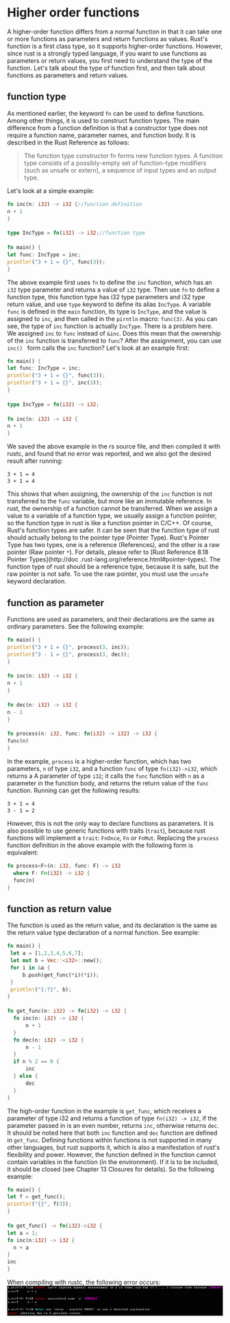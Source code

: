 # Higher order functions
   A higher-order function differs from a normal function in that it can take one or more functions as parameters and return functions as values. Rust's function is a first class type, so it supports higher-order functions. However, since rust is a strongly typed language, if you want to use functions as parameters or return values, you first need to understand the type of the function. Let's talk about the type of function first, and then talk about functions as parameters and return values.

## function type
   As mentioned earlier, the keyword `fn` can be used to define functions. Among other things, it is used to construct function types. The main difference from a function definition is that a constructor type does not require a function name, parameter names, and function body. It is described in the Rust Reference as follows:
  > The function type constructor fn forms new function types. A function type consists of a possibly-empty set of function-type modifiers (such as unsafe or extern), a sequence of input types and an output type.

   Let's look at a simple example:
  
  ```rust
fn inc(n: i32) -> i32 {//function definition
  n + 1
}

type IncType = fn(i32) -> i32;//function type

fn main() {
  let func: IncType = inc;
  println!("3 + 1 = {}", func(3));
}
  ```
  
   The above example first uses `fn` to define the `inc` function, which has an `i32` type parameter and returns a value of `i32` type. Then use `fn` to define a function type, this function type has i32 type parameters and i32 type return value, and use `type` keyword to define its alias `IncType`. A variable `func` is defined in the `main` function, its type is `IncType`, and the value is assigned to `inc`, and then called in the `pirntln` macro: `func(3)`. As you can see, the type of `inc` function is actually `IncType`.
   There is a problem here. We assigned `inc` to `func` instead of `&inc`. Does this mean that the ownership of the `inc` function is transferred to `func`? After the assignment, you can use `inc() ` form calls the `inc` function? Let's look at an example first:
  
  ```rust
fn main() {
  let func: IncType = inc;
  println!("3 + 1 = {}", func(3));
  println!("3 + 1 = {}", inc(3));
}

type IncType = fn(i32) -> i32;

fn inc(n: i32) -> i32 {
  n + 1
}
  ```
  
   We saved the above example in the rs source file, and then compiled it with rustc, and found that no error was reported, and we also got the desired result after running:
  
  ```
3 + 1 = 4
3 + 1 = 4
  ```
  
   This shows that when assigning, the ownership of the `inc` function is not transferred to the `func` variable, but more like an immutable reference. In rust, the ownership of a function cannot be transferred. When we assign a value to a variable of a function type, we usually assign a function pointer, so the function type in rust is like a function pointer in C/C++. Of course, Rust's function types are safer. It can be seen that the function type of rust should actually belong to the pointer type (Pointer Type). Rust's Pointer Type has two types, one is a reference (Reference`&`), and the other is a raw pointer (Raw pointer `*`). For details, please refer to [Rust Reference 8.18 Pointer Types](http://doc .rust-lang.org/reference.html#pointer-types). The function type of rust should be a reference type, because it is safe, but the raw pointer is not safe. To use the raw pointer, you must use the `unsafe` keyword declaration.

## function as parameter
   Functions are used as parameters, and their declarations are the same as ordinary parameters. See the following example:
  
  ```rust
fn main() {
  println!("3 + 1 = {}", process(3, inc));
  println!("3 - 1 = {}", process(3, dec));
}

fn inc(n: i32) -> i32 {
  n + 1
}

fn dec(n: i32) -> i32 {
  n - 1
}

fn process(n: i32, func: fn(i32) -> i32) -> i32 {
  func(n)
}
  ```
  
   In the example, `process` is a higher-order function, which has two parameters, `n` of type `i32`, and a function `func` of type `fn(i32)->i32`, which returns a A parameter of type `i32`; it calls the `func` function with `n` as a parameter in the function body, and returns the return value of the `func` function. Running can get the following results:
  
  ```
3 + 1 = 4
3 - 1 = 2
  ```
  
   However, this is not the only way to declare functions as parameters. It is also possible to use generic functions with traits (`trait`), because rust functions will implement a `trait`: `FnOnce`, `Fn` or `FnMut`. Replacing the `process` function definition in the above example with the following form is equivalent:
  
  ```rust
fn process<F>(n: i32, func: F) -> i32
    where F: Fn(i32) -> i32 {
    func(n)
}
  ```

## function as return value
   The function is used as the return value, and its declaration is the same as the return value type declaration of a normal function. See example:
  
  ```rust
fn main() {
   let a = [1,2,3,4,5,6,7];
   let mut b = Vec::<i32>::new();
   for i in &a {
       b.push(get_func(*i)(*i));
   }
   println!("{:?}", b);
}

fn get_func(n: i32) -> fn(i32) -> i32 {
    fn inc(n: i32) -> i32 {
        n + 1
    }
    fn dec(n: i32) -> i32 {
        n - 1
    }
    if n % 2 == 0 {
        inc
    } else {
        dec
    }
}
   ```
  
   The high-order function in the example is `get_func`, which receives a parameter of type i32 and returns a function of type `fn(i32) -> i32`, if the parameter passed in is an even number, returns `inc`, otherwise returns `dec`. It should be noted here that both `inc` function and `dec` function are defined in `get_func`. Defining functions within functions is not supported in many other languages, but rust supports it, which is also a manifestation of rust's flexibility and power. However, the function defined in the function cannot contain variables in the function (in the environment). If it is to be included, it should be closed (see Chapter 13 Closures for details).
   So the following example:
  
  ```rust
fn main() {
  let f = get_func();
  println!("{}", f(3));
}

fn get_func() -> fn(i32)->i32 {
  let a = 1;
  fn inc(n:i32) -> i32 {
    n + a
  }
  inc
}
  ```
  
   When compiling with rustc, the following error occurs:
  ![error](../images/high-order-function.png)
